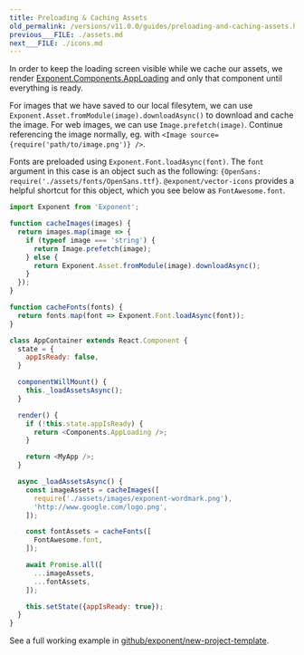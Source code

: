 ```yaml
---
title: Preloading & Caching Assets
old_permalink: /versions/v11.0.0/guides/preloading-and-caching-assets.html
previous___FILE: ./assets.md
next___FILE: ./icons.md
---
```


In order to keep the loading screen visible while we cache our assets, we render [Exponent.Components.AppLoading](../sdk/app-loading.html#app-loading) and only that component until everything is ready.

For images that we have saved to our local filesytem, we can use `Exponent.Asset.fromModule(image).downloadAsync()` to download and cache the image. For web images, we can use `Image.prefetch(image)`. Continue referencing the image normally, eg. with `<Image source={require('path/to/image.png')} />`.

Fonts are preloaded using `Exponent.Font.loadAsync(font)`. The `font` argument in this case is an object such as the following: `{OpenSans: require('./assets/fonts/OpenSans.ttf}`. `@exponent/vector-icons` provides a helpful shortcut for this object, which you see below as `FontAwesome.font`.

```javascript
import Exponent from 'Exponent';

function cacheImages(images) {
  return images.map(image => {
    if (typeof image === 'string') {
      return Image.prefetch(image);
    } else {
      return Exponent.Asset.fromModule(image).downloadAsync();
    }
  });
}

function cacheFonts(fonts) {
  return fonts.map(font => Exponent.Font.loadAsync(font));
}

class AppContainer extends React.Component {
  state = {
    appIsReady: false,
  }

  componentWillMount() {
    this._loadAssetsAsync();
  }

  render() {
    if (!this.state.appIsReady) {
      return <Components.AppLoading />;
    }

    return <MyApp />;
  }

  async _loadAssetsAsync() {
    const imageAssets = cacheImages([
      require('./assets/images/exponent-wordmark.png'),
      'http://www.google.com/logo.png',
    ]);

    const fontAssets = cacheFonts([
      FontAwesome.font,
    ]);

    await Promise.all([
      ...imageAssets,
      ...fontAssets,
    ]);

    this.setState({appIsReady: true});
  }
}
```

See a full working example in [github/exponent/new-project-template](https://github.com/exponent/new-project-template/blob/9c5f99efa9afcbefdadefe752ea350cc378c0f0d/main.js).
